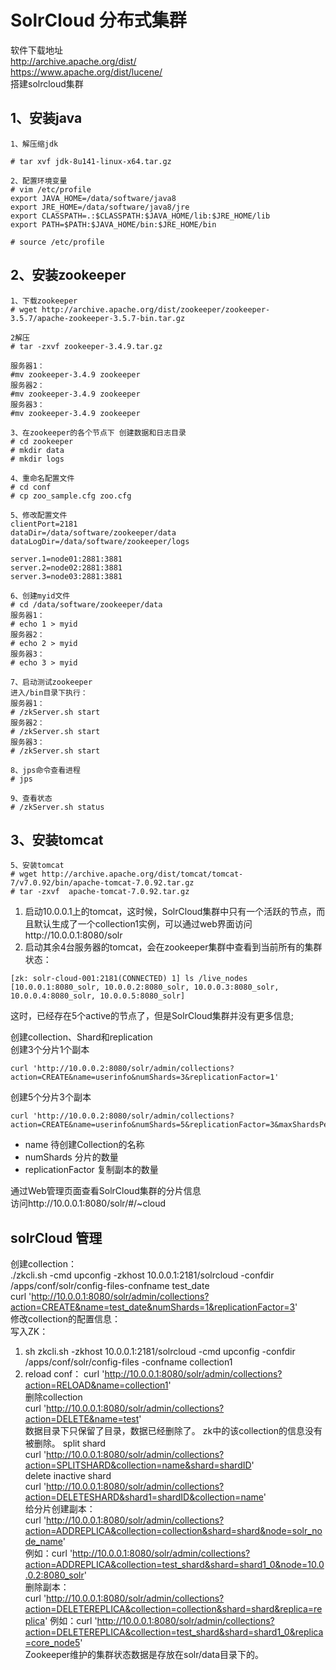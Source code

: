 SolrCloud 分布式集群
======

软件下载地址  
http://archive.apache.org/dist/  
https://www.apache.org/dist/lucene/  
搭建solrcloud集群  

1、安装java
---
```
1、解压缩jdk

# tar xvf jdk-8u141-linux-x64.tar.gz

2、配置环境变量
# vim /etc/profile
export JAVA_HOME=/data/software/java8
export JRE_HOME=/data/software/java8/jre
export CLASSPATH=.:$CLASSPATH:$JAVA_HOME/lib:$JRE_HOME/lib 
export PATH=$PATH:$JAVA_HOME/bin:$JRE_HOME/bin

# source /etc/profile
```
2、安装zookeeper
---
```
1、下载zookeeper
# wget http://archive.apache.org/dist/zookeeper/zookeeper-3.5.7/apache-zookeeper-3.5.7-bin.tar.gz

2解压
# tar -zxvf zookeeper-3.4.9.tar.gz

服务器1：
#mv zookeeper-3.4.9 zookeeper
服务器2：
#mv zookeeper-3.4.9 zookeeper
服务器3：
#mv zookeeper-3.4.9 zookeeper

3、在zookeeper的各个节点下 创建数据和日志目录
# cd zookeeper
# mkdir data
# mkdir logs

4、重命名配置文件
# cd conf
# cp zoo_sample.cfg zoo.cfg

5、修改配置文件
clientPort=2181
dataDir=/data/software/zookeeper/data
dataLogDir=/data/software/zookeeper/logs

server.1=node01:2881:3881
server.2=node02:2881:3881
server.3=node03:2881:3881

6、创建myid文件
# cd /data/software/zookeeper/data
服务器1：
# echo 1 > myid
服务器2：
# echo 2 > myid
服务器3：
# echo 3 > myid

7、启动测试zookeeper
进入/bin目录下执行：
服务器1：
# /zkServer.sh start
服务器2：
# /zkServer.sh start
服务器3：
# /zkServer.sh start

8、jps命令查看进程
# jps

9、查看状态
# /zkServer.sh status
```


3、安装tomcat  
--- 
```
5、安装tomcat
# wget http://archive.apache.org/dist/tomcat/tomcat-7/v7.0.92/bin/apache-tomcat-7.0.92.tar.gz
# tar -zxvf  apache-tomcat-7.0.92.tar.gz  
```  










1.	启动10.0.0.1上的tomcat，这时候，SolrCloud集群中只有一个活跃的节点，而且默认生成了一个collection1实例，可以通过web界面访问http://10.0.0.1:8080/solr  
2.	启动其余4台服务器的tomcat，会在zookeeper集群中查看到当前所有的集群状态：   
```
[zk: solr-cloud-001:2181(CONNECTED) 1] ls /live_nodes
[10.0.0.1:8080_solr, 10.0.0.2:8080_solr, 10.0.0.3:8080_solr, 10.0.0.4:8080_solr, 10.0.0.5:8080_solr]
```  
这时，已经存在5个active的节点了，但是SolrCloud集群并没有更多信息;  


创建collection、Shard和replication  
创建3个分片1个副本  
```
curl 'http://10.0.0.2:8080/solr/admin/collections?action=CREATE&name=userinfo&numShards=3&replicationFactor=1'
```  
创建5个分片3个副本  
```
curl 'http://10.0.0.2:8080/solr/admin/collections?action=CREATE&name=userinfo&numShards=5&replicationFactor=3&maxShardsPerNode=3'
```  
- name 待创建Collection的名称  
- numShards 分片的数量  
- replicationFactor 复制副本的数量  

通过Web管理页面查看SolrCloud集群的分片信息  
访问http://10.0.0.1:8080/solr/#/~cloud  




solrCloud 管理
----
创建collection：  
./zkcli.sh -cmd upconfig -zkhost 10.0.0.1:2181/solrcloud -confdir /apps/conf/solr/config-files-confname test_date  
curl 'http://10.0.0.1:8080/solr/admin/collections?action=CREATE&name=test_date&numShards=1&replicationFactor=3'  
修改collection的配置信息：  
写入ZK：  
1. sh zkcli.sh -zkhost 10.0.0.1:2181/solrcloud -cmd upconfig -confdir /apps/conf/solr/config-files -confname collection1  
2. reload conf： curl 'http://10.0.0.1:8080/solr/admin/collections?action=RELOAD&name=collection1'  
删除collection  
curl 'http://10.0.0.1:8080/solr/admin/collections?action=DELETE&name=test'  
数据目录下只保留了目录，数据已经删除了。
zk中的该collection的信息没有被删除。
split shard  
curl 'http://10.0.0.1:8080/solr/admin/collections?action=SPLITSHARD&collection=name&shard=shardID'  
delete inactive shard  
curl 'http://10.0.0.1:8080/solr/admin/collections?action=DELETESHARD&shard1=shardID&collection=name'  
给分片创建副本：  
curl 'http://10.0.0.1:8080/solr/admin/collections?action=ADDREPLICA&collection=collection&shard=shard&node=solr_node_name'  
例如：curl 'http://10.0.0.1:8080/solr/admin/collections?action=ADDREPLICA&collection=test_shard&shard=shard1_0&node=10.0.0.2:8080_solr'  
删除副本：  
curl 'http://10.0.0.1:8080/solr/admin/collections?action=DELETEREPLICA&collection=collection&shard=shard&replica=replica'
例如：curl 'http://10.0.0.1:8080/solr/admin/collections?action=DELETEREPLICA&collection=test_shard&shard=shard1_0&replica=core_node5'  
Zookeeper维护的集群状态数据是存放在solr/data目录下的。  

